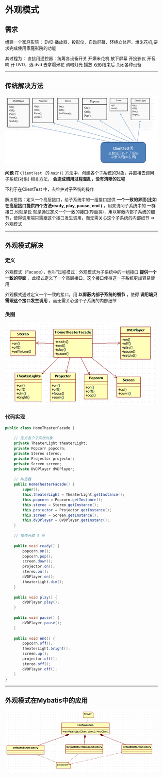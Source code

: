 # 外观模式
## 需求
组建一个家庭影院：
	DVD 播放器、投影仪、自动屏幕、环绕立体声、爆米花机,要求完成使用家庭影院的功能

其过程为： 直接用遥控器：统筹各设备开关
	开爆米花机
	放下屏幕
	开投影仪
	开音响
	开 DVD，选 dvd
	去拿爆米花
	调暗灯光
	播放
	观影结束后
	关闭各种设备

---
## 传统解决方法
![faced-old-solution](./assets/faced-old-solution.png)

**问题**
在 `ClientTest ` 的 `main()` 方法中，创建各个子系统的对象，并直接去调用子系统(对象)  相关方法， **会造成调用过程混乱，没有清晰的过程**

不利于在ClientTest 中，去维护对子系统的操作

解决思路：定义一个高层接口，给子系统中的一组接口提供 **一个一致的界面(比如在高层接口提供四个方法ready, play, pause, end )** ，用来访问子系统中的 一群接口,也就是说 就是通过定义一个一致的接口(界面类)，用以屏蔽内部子系统的细节，使得调用端只需跟这个接口发生调用，而无需关心这个子系统的内部细节 => 外观模式

---
## 外观模式解决
### 定义
外观模式（Facade），也叫“过程模式：外观模式为子系统中的一组接口 **提供一个一致的界面** ，此模式定义了一个高层接口，这个接口使得这一子系统更加容易使用

外观模式通过定义一个一致的接口，用 **以屏蔽内部子系统的细节** ，使得 **调用端只需跟这个接口发生调用** ，而无需关心这个子系统的内部细节

### 类图
![facade](./assets/facade.png)

### 代码实现
```java
public class HomeTheaterFacade {

	// 定义各个子系统对象
	private TheaterLight theaterLight;
	private Popcorn popcorn;
	private Stereo stereo;
	private Projector projector;
	private Screen screen;
	private DVDPlayer dVDPlayer;

	// 构造器
	public HomeTheaterFacade() {
		super();
		this.theaterLight = TheaterLight.getInstance();
		this.popcorn = Popcorn.getInstance();
		this.stereo = Stereo.getInstance();
		this.projector = Projector.getInstance();
		this.screen = Screen.getInstance();
		this.dVDPlayer = DVDPlayer.getInstanc();
	}

	// 操作分成 4 步

	public void ready() {
		popcorn.on();
		popcorn.pop();
		screen.down();
		projector.on();
		stereo.on();
		dVDPlayer.on();
		theaterLight.dim();
	}

	public void play() {
		dVDPlayer.play();
	}

	public void pause() {
		dVDPlayer.pause();
	}

	public void end() {
		popcorn.off();
		theaterLight.bright();
		screen.up();
		projector.off();
		stereo.off();
		dVDPlayer.off();
	}
}
```

---
## 外观模式在Mybatis中的应用
![facade-mybatis](./assets/facade-mybatis.png)
